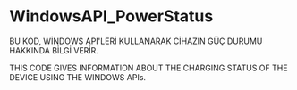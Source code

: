 # WindowsAPI_PowerStatus

BU KOD, WİNDOWS API'LERİ KULLANARAK CİHAZIN GÜÇ DURUMU HAKKINDA BİLGİ VERİR.

THIS CODE GIVES INFORMATION ABOUT THE CHARGING STATUS OF THE DEVICE USING THE WINDOWS APIs.

